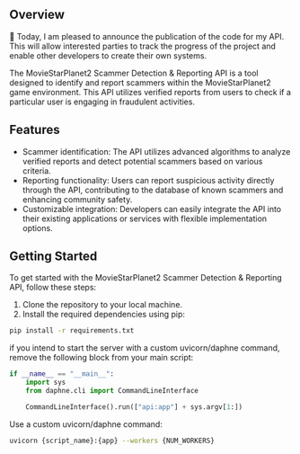 ## Overview
📌 Today, I am pleased to announce the publication of the code for my API. This will allow interested parties to track the progress of the project and enable other developers to create their own systems.

The MovieStarPlanet2 Scammer Detection & Reporting API is a tool designed to identify and report scammers within the MovieStarPlanet2 game environment. This API utilizes verified reports from users to check if a particular user is engaging in fraudulent activities.

## Features
- Scammer identification: The API utilizes advanced algorithms to analyze verified reports and detect potential scammers based on various criteria.
- Reporting functionality: Users can report suspicious activity directly through the API, contributing to the database of known scammers and enhancing community safety.
- Customizable integration: Developers can easily integrate the API into their existing applications or services with flexible implementation options.

## Getting Started
To get started with the MovieStarPlanet2 Scammer Detection & Reporting API, follow these steps:
1. Clone the repository to your local machine.
2. Install the required dependencies using pip:
```bash
pip install -r requirements.txt
```
   
if you intend to start the server with a custom uvicorn/daphne command, remove the following block from your main script:
```python
if __name__ == "__main__":
    import sys
    from daphne.cli import CommandLineInterface

    CommandLineInterface().run(["api:app"] + sys.argv[1:])
```

Use a custom uvicorn/daphne command:
```bash
uvicorn {script_name}:{app} --workers {NUM_WORKERS}
```
